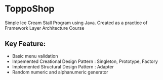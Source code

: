 # ToppoShop
Simple Ice Cream Stall Program using Java. Created as a practice of Framework Layer Architecture Course

## Key Feature:
- Basic menu validation
- Impemented Creational Design Pattern : Singleton, Prototype, Factory
- Implemented Structural Design Pattern : Adapter
- Random numeric and alphanumeric generator
